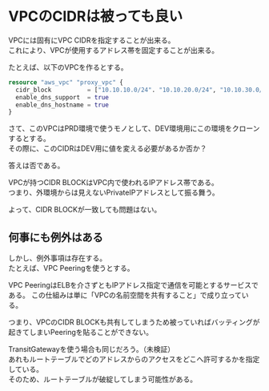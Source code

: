 # VPCのCIDRは被っても良い

VPCには固有にVPC CIDRを指定することが出来る。  
これにより、VPCが使用するアドレス帯を固定することが出来る。

たとえば、以下のVPCを作るとする。

```terraform
resource "aws_vpc" "proxy_vpc" {
  cidr_block          = ["10.10.10.0/24". "10.10.20.0/24", "10.10.30.0/24"]
  enable_dns_support  = true
  enable_dns_hostname = true
}
```

さて、このVPCはPRD環境で使うモノとして、DEV環境用にこの環境をクローンするとする。  
その際に、このCIDRはDEV用に値を変える必要があるか否か？

答えは否である。

VPCが持つCIDR BLOCKはVPC内で使われるIPアドレス帯である。  
つまり、外環境からは見えないPrivateIPアドレスとして振る舞う。

よって、CIDR BLOCKが一致しても問題はない。

## 何事にも例外はある

しかし、例外事項は存在する。  
たとえば、VPC Peeringを使うとする。

VPC PeeringはELBを介さずともIPアドレス指定で通信を可能とするサービスである。
この仕組みは単に「VPCの名前空間を共有すること」で成り立っている。

つまり、VPCのCIDR BLOCKも共有してしまうため被っていればバッティングが起きてしまいPeeringを貼ることができない。

TransitGatewayを使う場合も同じだろう。（未検証）  
あれもルートテーブルでどのアドレスからのアクセスをどこへ許可するかを指定している。  
そのため、ルートテーブルが破綻してしまう可能性がある。
